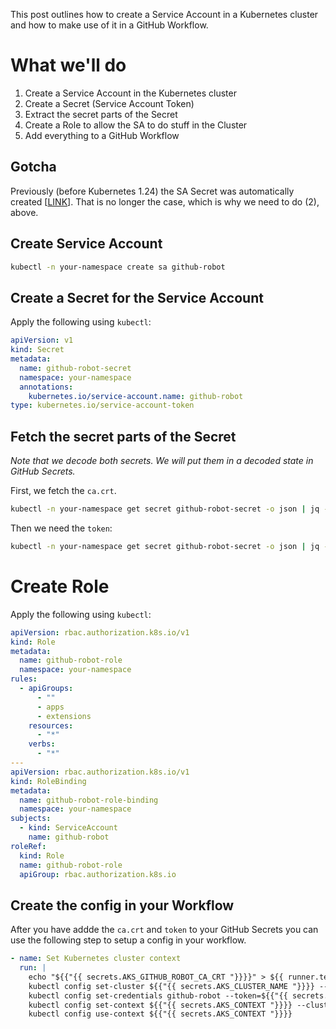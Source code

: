 This post outlines how to create a Service Account in a Kubernetes cluster and how to make use of it in a GitHub Workflow.

# What we'll do

1. Create a Service Account in the Kubernetes cluster
2. Create a Secret (Service Account Token)
3. Extract the secret parts of the Secret
4. Create a Role to allow the SA to do stuff in the Cluster
5. Add everything to a GitHub Workflow

## Gotcha

Previously (before Kubernetes 1.24) the SA Secret was automatically created \[[LINK](https://github.com/kubernetes/kubernetes/blob/master/CHANGELOG/CHANGELOG-1.24.md#urgent-upgrade-notes)\].
That is no longer the case, which is why we need to do (2), above.

## Create Service Account

```bash
kubectl -n your-namespace create sa github-robot
```

## Create a Secret for the Service Account

Apply the following using `kubectl`:

```yaml
apiVersion: v1
kind: Secret
metadata:
  name: github-robot-secret
  namespace: your-namespace
  annotations:
    kubernetes.io/service-account.name: github-robot
type: kubernetes.io/service-account-token
```

## Fetch the secret parts of the Secret

_Note that we decode both secrets. We will put them in a decoded state in GitHub Secrets._

First, we fetch the `ca.crt`.

```bash
kubectl -n your-namespace get secret github-robot-secret -o json | jq -r '.data["ca.crt"]' | base64 --decode
```

Then we need the `token`:

```bash
kubectl -n your-namespace get secret github-robot-secret -o json | jq -r '.data["token"]' | base64 --decode
```

# Create Role

Apply the following using `kubectl`:

```yaml
apiVersion: rbac.authorization.k8s.io/v1
kind: Role
metadata:
  name: github-robot-role
  namespace: your-namespace
rules:
  - apiGroups:
      - ""
      - apps
      - extensions
    resources:
      - "*"
    verbs:
      - "*"
---
apiVersion: rbac.authorization.k8s.io/v1
kind: RoleBinding
metadata:
  name: github-robot-role-binding
  namespace: your-namespace
subjects:
  - kind: ServiceAccount
    name: github-robot
roleRef:
  kind: Role
  name: github-robot-role
  apiGroup: rbac.authorization.k8s.io
```

## Create the config in your Workflow

After you have addde the `ca.crt` and `token` to your GitHub Secrets you can use the following step
to setup a config in your workflow.

```yaml
- name: Set Kubernetes cluster context
  run: |
    echo "${{"{{ secrets.AKS_GITHUB_ROBOT_CA_CRT "}}}}" > ${{ runner.temp }}/ca.crt
    kubectl config set-cluster ${{"{{ secrets.AKS_CLUSTER_NAME "}}}} --server=${{"{{ secrets.AKS_SERVER "}}}} --certificate-authority=${{"{{ runner.temp "}}}}/ca.crt --embed-certs=true
    kubectl config set-credentials github-robot --token=${{"{{ secrets.AKS_GITHUB_ROBOT_TOKEN "}}}}
    kubectl config set-context ${{"{{ secrets.AKS_CONTEXT "}}}} --cluster=${{"{{ secrets.AKS_CLUSTER_NAME "}}}} --user=github-robot --namespace=idp
    kubectl config use-context ${{"{{ secrets.AKS_CONTEXT "}}}}
```
